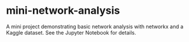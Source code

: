 # mini-network-analysis
A mini project demonstrating basic network analysis with networkx and a Kaggle dataset. See the Jupyter Notebook for details.
